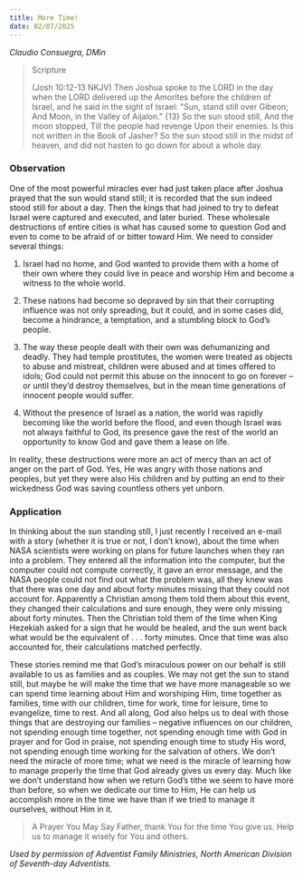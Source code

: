 ```yaml
---
title: More Time!
date: 02/07/2025
---
```


_Claudio Consuegra, DMin_

> <p>Scripture</p>
> (Josh 10:12-13 NKJV) Then Joshua spoke to the LORD in the day when the LORD delivered up the Amorites before the children of Israel, and he said in the sight of Israel: "Sun, stand still over Gibeon; And Moon, in the Valley of Aijalon." {13} So the sun stood still, And the moon stopped, Till the people had revenge Upon their enemies. Is this not written in the Book of Jasher? So the sun stood still in the midst of heaven, and did not hasten to go down for about a whole day.

### Observation

One of the most powerful miracles ever had just taken place after Joshua prayed that the sun would stand still; it is recorded that the sun indeed stood still for about a day. Then the kings that had joined to try to defeat Israel were captured and executed, and later buried. These wholesale destructions of entire cities is what has caused some to question God and even to come to be afraid of or bitter toward Him. We need to consider several things:

1. Israel had no home, and God wanted to provide them with a home of their own where they could live in peace and worship Him and become a witness to the whole world.

2. These nations had become so depraved by sin that their corrupting influence was not only spreading, but it could, and in some cases did, become a hindrance, a temptation, and a stumbling block to God’s people.

3. The way these people dealt with their own was dehumanizing and deadly. They had temple prostitutes, the women were treated as objects to abuse and mistreat, children were abused and at times offered to idols; God could not permit this abuse on the innocent to go on forever – or until they’d destroy themselves, but in the mean time generations of innocent people would suffer.

4. Without the presence of Israel as a nation, the world was rapidly becoming like the world before the flood, and even though Israel was not always faithful to God, its presence gave the rest of the world an opportunity to know God and gave them a lease on life.

In reality, these destructions were more an act of mercy than an act of anger on the part of God. Yes, He was angry with those nations and peoples, but yet they were also His children and by putting an end to their wickedness God was saving countless others yet unborn.

### Application

In thinking about the sun standing still, I just recently I received an e-mail with a story (whether it is true or not, I don’t know), about the time when NASA scientists were working on plans for future launches when they ran into a problem. They entered all the information into the computer, but the computer could not compute correctly, it gave an error message, and the NASA people could not find out what the problem was, all they knew was that there was one day and about forty minutes missing that they could not account for. Apparently a Christian among them told them about this event, they changed their calculations and sure enough, they were only missing about forty minutes. Then the Christian told them of the time when King Hezekiah asked for a sign that he would be healed, and the sun went back what would be the equivalent of . . . forty minutes. Once that time was also accounted for, their calculations matched perfectly.

These stories remind me that God’s miraculous power on our behalf is still available to us as families and as couples. We may not get the sun to stand still, but maybe he will make the time that we have more manageable so we can spend time learning about Him and worshiping Him, time together as families, time with our children, time for work, time for leisure, time to evangelize, time to rest. And all along, God also helps us to deal with those things that are destroying our families – negative influences on our children, not spending enough time together, not spending enough time with God in prayer and for God in praise, not spending enough time to study His word, not spending enough time working for the salvation of others. We don’t need the miracle of more time; what we need is the miracle of learning how to manage properly the time that God already gives us every day. Much like we don’t understand how when we return God’s tithe we seem to have more than before, so when we dedicate our time to Him, He can help us accomplish more in the time we have than if we tried to manage it ourselves, without Him in it.

> <callout>A Prayer You May Say</callout>
> Father, thank You for the time You give us. Help us to manage it wisely for You and others.

_Used by permission of Adventist Family Ministries, North American Division of Seventh-day Adventists._